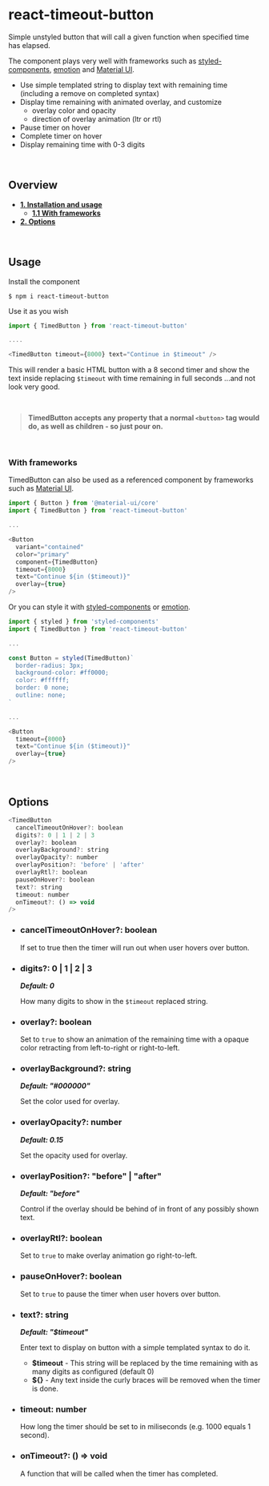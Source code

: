 # react-timeout-button

Simple unstyled button that will call a given function when specified time has elapsed.

The component plays very well with frameworks such as [styled-components](http://www.styled-components.com), [emotion](http://www.emotion.com) and [Material UI](http://www.material-ui.com).

- Use simple templated string to display text with remaining time (including a remove on completed syntax)
- Display time remaining with animated overlay, and customize
  - overlay color and opacity
  - direction of overlay animation (ltr or rtl)
- Pause timer on hover
- Complete timer on hover
- Display remaining time with 0-3 digits

<p>&nbsp;</p>

## Overview

- **[1. Installation and usage](#installation)**
  - **[1.1 With frameworks](#with-frameworks)**
- **[2. Options](#options)**

<p>&nbsp;</p>

## <a name="installation"></a>Usage

Install the component

```
$ npm i react-timeout-button
```

Use it as you wish

```js
import { TimedButton } from 'react-timeout-button'

....

<TimedButton timeout={8000} text="Continue in $timeout" />
```

This will render a basic HTML button with a 8 second timer and show the text inside replacing `$timeout` with time remaining in full seconds ...and not look very good.

<p>&nbsp;</p>

> **TimedButton accepts any property that a normal `<button>` tag would do, as well as children - so just pour on.**

<p>&nbsp;</p>

### <a name="with-frameworks"></a>With frameworks

TimedButton can also be used as a referenced component by frameworks such as [Material UI](http://www.material-ui.com).

```js
import { Button } from '@material-ui/core'
import { TimedButton } from 'react-timeout-button'

...

<Button
  variant="contained"
  color="primary"
  component={TimedButton}
  timeout={8000}
  text="Continue ${in ($timeout)}"
  overlay={true}
/>
```

Or you can style it with [styled-components](http://www.styled-components.com) or [emotion](http://www.emotion.com).

```js
import { styled } from 'styled-components'
import { TimedButton } from 'react-timeout-button'

...

const Button = styled(TimedButton)`
  border-radius: 3px;
  background-color: #ff0000;
  color: #ffffff;
  border: 0 none;
  outline: none;
`

...

<Button
  timeout={8000}
  text="Continue ${in ($timeout)}"
  overlay={true}
/>
```

<p>&nbsp;</p>

## Options

```js
<TimedButton
  cancelTimeoutOnHover?: boolean
  digits?: 0 | 1 | 2 | 3
  overlay?: boolean
  overlayBackground?: string
  overlayOpacity?: number
  overlayPosition?: 'before' | 'after'
  overlayRtl?: boolean
  pauseOnHover?: boolean
  text?: string
  timeout: number
  onTimeout?: () => void
/>
```

- ### cancelTimeoutOnHover?: boolean

  If set to true then the timer will run out when user hovers over button.

- ### digits?: 0 | 1 | 2 | 3

  **_Default: 0_**

  How many digits to show in the `$timeout` replaced string.

- ### overlay?: boolean

  Set to `true` to show an animation of the remaining time with a opaque color retracting from left-to-right or right-to-left.

- ### overlayBackground?: string

  **_Default: "#000000"_**

  Set the color used for overlay.

- ### overlayOpacity?: number

  **_Default: 0.15_**

  Set the opacity used for overlay.

- ### overlayPosition?: "before" | "after"

  **_Default: "before"_**

  Control if the overlay should be behind of in front of any possibly shown text.

- ### overlayRtl?: boolean

  Set to `true` to make overlay animation go right-to-left.

- ### pauseOnHover?: boolean

  Set to `true` to pause the timer when user hovers over button.

- ### text?: string

  **_Default: "\$timeout"_**

  Enter text to display on button with a simple templated syntax to do it.

  - **\$timeout** - This string will be replaced by the time remaining with as many digits as configured (default 0)
  - **\${}** - Any text inside the curly braces will be removed when the timer is done.

- ### timeout: number

  How long the timer should be set to in miliseconds (e.g. 1000 equals 1 second).

- ### onTimeout?: () => void

  A function that will be called when the timer has completed.
